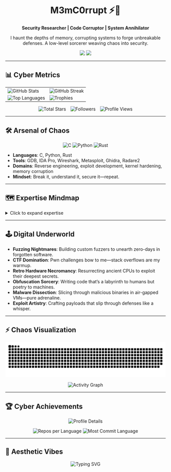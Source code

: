 <h1 align="center">M3mC0rrupt ⚡💾</h1>

<p align="center">
  <strong>Security Researcher | Code Corruptor | System Annihilator</strong>
</p>

<p align="center">
  I haunt the depths of memory, corrupting systems to forge unbreakable defenses. A low-level sorcerer weaving chaos into security.
</p>

<p align="center">
  <img src="https://img.shields.io/badge/OPSEC-Priority%201-critical?style=for-the-badge&logo=lock&color=neon">
  <img src="https://img.shields.io/badge/Status-Lurking%20in%20Shadows-0a0a0a?style=for-the-badge&logo=ghost&color=purple">
</p>

---

## 📊 Cyber Metrics

<div align="center">

<table>
  <tr>
    <td>
      <img src="https://github-readme-stats.vercel.app/api?username=M3mC0rrupt&show_icons=true&theme=cyberpunk&hide=prs,issues&count_private=true&border_radius=10" alt="GitHub Stats" height="180"/>
    </td>
    <td>
      <img src="https://github-readme-streak-stats.herokuapp.com/?user=M3mC0rrupt&theme=cyberpunk&hide_border=true&border_radius=10" alt="GitHub Streak" height="180"/>
    </td>
  </tr>
  <tr>
    <td>
      <img src="https://github-readme-stats.vercel.app/api/top-langs/?username=M3mC0rrupt&layout=compact&theme=cyberpunk&hide=html,css&border_radius=10" alt="Top Languages" height="130"/>
    </td>
    <td>
      <img src="https://github-profile-trophy.vercel.app/?username=M3mC0rrupt&theme=cyberpunk&no-frame=true&margin-w=15&column=7" alt="Trophies" height="130"/>
    </td>
  </tr>
</table>

<img src="https://img.shields.io/github/stars/M3mC0rrupt?label=Total%20Stars&style=social&color=neon" alt="Total Stars" style="margin-right: 10px;">
<img src="https://img.shields.io/github/followers/M3mC0rrupt?label=Followers&style=social&color=purple" alt="Followers" style="margin-right: 10px;">
<img src="https://komarev.com/ghpvc/?username=M3mC0rrupt&color=ff00ff&style=flat-square&label=Profile+Views" alt="Profile Views">

</div>

---

## 🛠️ Arsenal of Chaos

<p align="center">
  <img src="https://skillicons.dev/icons?i=c&theme=light" alt="C" width="50" height="50"/> 
  <img src="https://skillicons.dev/icons?i=python&theme=light" alt="Python" width="50" height="50"/> 
  <img src="https://skillicons.dev/icons?i=rust&theme=light" alt="Rust" width="50" height="50"/>
</p>

- **Languages**: C, Python, Rust  
- **Tools**: GDB, IDA Pro, Wireshark, Metasploit, Ghidra, Radare2  
- **Domains**: Reverse engineering, exploit development, kernel hardening, memory corruption  
- **Mindset**: Break it, understand it, secure it—repeat.

---

## 🗺️ Expertise Mindmap

<details>
<summary>Click to expand expertise</summary>

```mermaid
mindmap
  root((Core Skills))
    Security
      Reverse Engineering
      Exploit Development
      Kernel Hardening
      Memory Corruption
      Malware Analysis
      Fuzzing
      OPSEC
    Tools
      GDB
      IDA Pro
      Wireshark
      Metasploit
      Ghidra
      Radare2
    Languages
      C
      Python
      Rust
    Domains
      CTF Domination
      Retro Hardware
      Obfuscation
      Automation
```
</details>

---

## 🕹️ Digital Underworld

- **Fuzzing Nightmares**: Building custom fuzzers to unearth zero-days in forgotten software.  
- **CTF Domination**: Pwn challenges bow to me—stack overflows are my warmup.  
- **Retro Hardware Necromancy**: Resurrecting ancient CPUs to exploit their deepest secrets.  
- **Obfuscation Sorcery**: Writing code that’s a labyrinth to humans but poetry to machines.  
- **Malware Dissection**: Slicing through malicious binaries in air-gapped VMs—pure adrenaline.  
- **Exploit Artistry**: Crafting payloads that slip through defenses like a whisper.

---

## ⚡ Chaos Visualization

<p align="center">
  <img src="https://raw.githubusercontent.com/Platane/snk/output/github-contribution-grid-snake-dark.svg" alt="Contribution Snake">
</p>

<p align="center">
  <img src="https://github-readme-activity-graph.vercel.app/graph?username=M3mC0rrupt&theme=dracula&hide_border=true&area=true&color=ff00ff&line=00ff00&point=ffffff" alt="Activity Graph">
</p>

---

## 🏆 Cyber Achievements

<p align="center">
  <img src="https://github-profile-summary-cards.vercel.app/api/cards/profile-details?username=M3mC0rrupt&theme=dracula" alt="Profile Details">
</p>

<p align="center">
  <img src="https://github-profile-summary-cards.vercel.app/api/cards/repos-per-language?username=M3mC0rrupt&theme=dracula" alt="Repos per Language">
  <img src="https://github-profile-summary-cards.vercel.app/api/cards/most-commit-language?username=M3mC0rrupt&theme=dracula" alt="Most Commit Language">
</p>

---

## 🌌 Aesthetic Vibes

<p align="center">
  <img src="https://readme-typing-svg.demolab.com?font=Fira+Code&size=20&color=FF00FF&center=true&vCenter=true&width=600&lines=Corrupt+the+Memory,+Secure+the+Future;Chaos+is+my+Canvas;Stay+Paranoid,+Stay+Safe" alt="Typing SVG">
</p>
